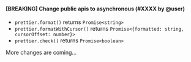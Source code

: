 #### [BREAKING] Change public apis to asynchronous (#XXXX by @user)

- `prettier.format()` returns `Promise<string>`
- `prettier.formatWithCursor()` returns `Promise<{formatted: string, cursorOffset: number}>`
- `prettier.check()` returns `Promise<boolean>`

More changes are coming...
